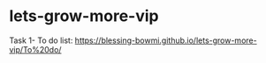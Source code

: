 # lets-grow-more-vip

Task 1- To do list: https://blessing-bowmi.github.io/lets-grow-more-vip/To%20do/
